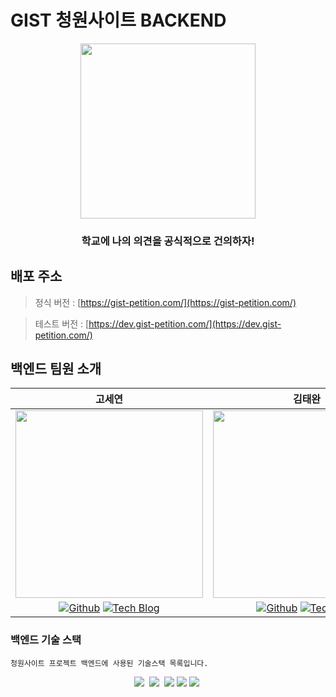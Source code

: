 # GIST 청원사이트 BACKEND

<div align="center">   
    <img src="https://dev.gist-petition.com/static/media/new_logo_black.a4d77e1f0eb6cb47fd5e9f839f8a7a74.svg" width="280px"/>
    <h3>학교에 나의 의견을 공식적으로 건의하자!</h3>
</div>


## 배포 주소

> 정식 버전 : [https://gist-petition.com/](https://gist-petition.com/)

> 테스트 버전 : [https://dev.gist-petition.com/](https://dev.gist-petition.com/)

## 백엔드 팀원 소개

|                            고세연                            |                            김태완                            |                            이창하                            |                            최은기                            |
| :----------------------------------------------------------: | :----------------------------------------------------------: | :----------------------------------------------------------: | :----------------------------------------------------------: |
|   <img src="https://github.com/koseyeon.png" width="300"/>   |    <img src="https://github.com/wannte.png" width="300"/>    |  <img src="https://github.com/GuruneLee.png" width="300"/>   |  <img src="https://github.com/ChoiEungi.png" width="300"/>   |
| [![Github](http://img.shields.io/badge/Github-fc3465?style=flat&logo=github&logoColor=white&link=https://github.com/koseyeon)](https://github.com/koseyeon/) [![Tech Blog](http://img.shields.io/badge/-Tech%20Blog-important?style=flat&logo=dev.to&logoColor=white&link=https://velog.io/@koseyeon)](https://velog.io/@koseyeon)| [![Github](http://img.shields.io/badge/Github-fc3465?style=flat&logo=github&logoColor=white&link=https://github.com/wannte)](https://github.com/wannte) [![Tech Blog](http://img.shields.io/badge/-Tech%20Blog-important?style=flat&logo=dev.to&logoColor=white&link=https://wannte.tistory.com/)](https://wannte.tistory.com/) | [![Github](http://img.shields.io/badge/Github-fc3465?style=flat&logo=github&logoColor=white&link=https://github.com/GuruneLee)](https://github.com/GuruneLee)  [![Tech Blog](http://img.shields.io/badge/-Tech%20Blog-important?style=flat&logo=dev.to&logoColor=white&link=https://velog.io/@chlee4858)](https://velog.io/@chlee4858) | [![Github](http://img.shields.io/badge/Github-fc3465?style=flat&logo=github&logoColor=white&link=https://github.com/ChoiEungi)](https://github.com/ChoiEungi)  [![Tech Blog](http://img.shields.io/badge/-Tech%20Blog-important?style=flat&logo=dev.to&logoColor=white&link=https://choieungi.github.io/)](https://choieungi.github.io/) |


### 백엔드 기술 스택

```
청원사이트 프로젝트 백엔드에 사용된 기술스택 목록입니다.
```

<div align="center">
  <img src="https://img.shields.io/badge/Java-007396?style=flat-square&logo=Java&logoColor=white"/></a>&nbsp 
  <img src="https://img.shields.io/badge/SpringBoot-6DB33F?style=flat-square&logo=Spring&logoColor=white"/></a>&nbsp 
  <img src="https://img.shields.io/badge/MySQL-4479A1?style=flat-square&logo=MySQL&logoColor=white"/>
  <img src="https://img.shields.io/badge/github action-2671E5?style=flat-square&logo=GitHub%20Actions&logoColor=white"/>
  <img src="https://img.shields.io/badge/aws-333664?style=flat-square&logo=amazon-aws&logoColor=white"/></a>&nbsp 
</div>
